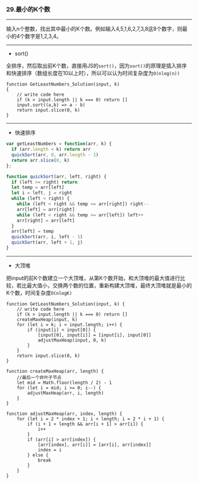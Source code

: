 ### 29.最小的K个数

---

输入n个整数，找出其中最小的K个数。例如输入4,5,1,6,2,7,3,8这8个数字，则最小的4个数字是1,2,3,4。

---

* sort()

全排序，然后取出前K个数，直接用JS的`sort()`，因为`sort()`的原理是插入排序和快速排序（数组长度在10以上时），所以可以认为时间复杂度为`O(nlog(n))`

``` JS
function GetLeastNumbers_Solution(input, k)
{
    // write code here
    if (k > input.length || k === 0) return []
    input.sort((a,b) => a - b)
    return input.slice(0, k)
}
```

---

* 快速排序

``` js
var getLeastNumbers = function(arr, k) {
  if (arr.length < k) return arr
  quickSort(arr, 0, arr.length - 1)
  return arr.slice(0, k)
};

function quickSort(arr, left, right) {
  if (left >= right) return
  let temp = arr[left]
  let i = left, j = right
  while (left < right) {
    while (left < right && temp <= arr[right]) right--
    arr[left] = arr[right]
    while (left < right && temp >= arr[left]) left++
    arr[right] = arr[left]
  }
  arr[left] = temp
  quickSort(arr, i, left - 1)
  quickSort(arr, left + 1, j)
}
```

---

* 大顶堆

把input的前K个数建立一个大顶堆，从第K个数开始，和大顶堆的最大值进行比较，若比最大值小，交换两个数的位置，重新构建大顶堆，最终大顶堆就是最小的K个数，时间复杂度`O(nlogK)`

``` JS
function GetLeastNumbers_Solution(input, k) {
    // write code here
    if (k > input.length || k === 0) return []
    createMaxHeap(input, k)
    for (let i = k; i < input.length; i++) {
        if (input[i] < input[0]) {
            [input[0], input[i]] = [input[i], input[0]]
            adjustMaxHeap(input, 0, k)
        }
    }
    return input.slice(0, k)
}

function createMaxHeap(arr, length) {
    //最后一个非叶子节点
    let mid = Math.floor(length / 2) - 1
    for (let i = mid; i >= 0; i--) {
        adjustMaxHeap(arr, i, length)
    }
}

function adjustMaxHeap(arr, index, length) {
    for (let i = 2 * index + 1; i < length; i = 2 * i + 1) {
        if (i + 1 < length && arr[i + 1] > arr[i]) {
            i++
        }
        if (arr[i] > arr[index]) {
            [arr[index], arr[i]] = [arr[i], arr[index]]
            index = i
        } else {
            break
        }
    }
}
```
